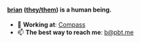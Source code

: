 #### [brian](https://pbt.me) ([they/them](https://pronoun.is/they/them/)) is a human being.
- 🧭 **Working at**: [Compass](https://www.compass.com/careers/)
- 📫 **The best way to reach me**: [b@pbt.me](mailto:b@pbt.me)

<!--
**pbt/pbt** is a ✨ _special_ ✨ repository because its `README.md` (this file) appears on your GitHub profile.

Here are some ideas to get you started:

- 🔭 I’m currently working on ...
- 🌱 I’m currently learning ...
- 👯 I’m looking to collaborate on ...
- 🤔 I’m looking for help with ...
- 💬 Ask me about ...
- 📫 How to reach me: ...

- ⚡ Fun fact: ...
-->

